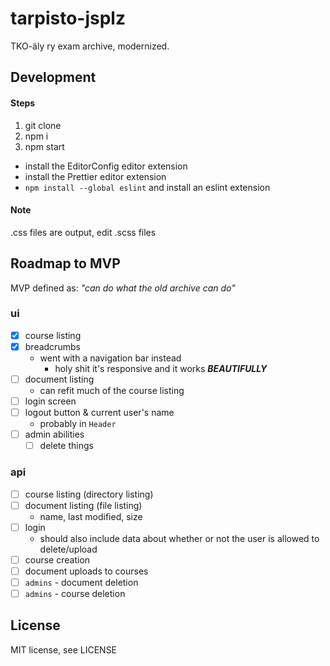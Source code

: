 # tarpisto-jsplz

TKO-äly ry exam archive, modernized.

## Development

#### Steps

1. git clone
2. npm i
3. npm start

* install the EditorConfig editor extension
* install the Prettier editor extension
* `npm install --global eslint` and install an eslint extension

#### Note

.css files are output, edit .scss files

## Roadmap to MVP

MVP defined as: _"can do what the old archive can do"_

### ui

* [x] course listing
* [x] breadcrumbs
  * went with a navigation bar instead
    * holy shit it's responsive and it works **_BEAUTIFULLY_**
* [ ] document listing
  * can refit much of the course listing
* [ ] login screen
* [ ] logout button & current user's name
  * probably in `Header`
* [ ] admin abilities
  * [ ] delete things

### api

* [ ] course listing (directory listing)
* [ ] document listing (file listing)
  * name, last modified, size
* [ ] login
  * should also include data about whether or not the user is allowed to delete/upload
* [ ] course creation
* [ ] document uploads to courses
* [ ] `admins` - document deletion
* [ ] `admins` - course deletion

## License

MIT license, see LICENSE

